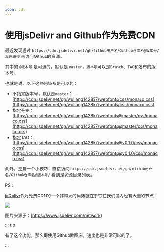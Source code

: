 ```yaml
---
icon: cdn
---
```


# 使用jsDelivr and Github作为免费CDN

最近发现通过 `https://cdn.jsdelivr.net/gh/Github用户名/Github仓库名@版本号/文件路径` 来访问Github的资源。

其中的 `@版本号` 是可选的，默认是 `master`，`版本号`可以是`Branch`、`TAG`和发布的版本号。

也就是说，以下这些地址都是可以的：

- 不指定版本号，默认走`master`： [https://cdn.jsdelivr.net/gh/wuliang142857/webfonts/css/monaco.css](https://cdn.jsdelivr.net/gh/wuliang142857/webfonts/css/monaco.css)
- 指定分支：[https://cdn.jsdelivr.net/gh/wuliang142857/webfonts@master/css/monaco.css](https://cdn.jsdelivr.net/gh/wuliang142857/webfonts@master/css/monaco.css)
- 指定TAG：[https://cdn.jsdelivr.net/gh/wuliang142857/webfonts@v0.1.0/css/monaco.css](https://cdn.jsdelivr.net/gh/wuliang142857/webfonts@v0.1.0/css/monaco.css)

此外，还有一个小技巧：直接访问 `https://cdn.jsdelivr.net/gh/Github用户名/Github仓库名@版本号/` 看到是资源目录列表。

PS：

[jsDelivr](https://www.jsdelivr.com/)作为免费CDN的一个非常大的优势就在于它在我们国内也有大量的节点：

![](https://cdn.jsdelivr.net/gh/wuliang142857/pictures-hosting@main/20211213/1.2houipfxj0s0.jpg)

图片来源于：[https://www.jsdelivr.com/network)

::: tip

有了这个功能，那么即使用Github做图床，速度也是非常可以的了。

:::

